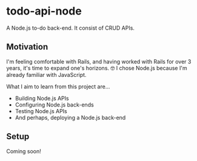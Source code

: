 # todo-api-node
A Node.js to-do back-end. It consist of CRUD APIs.

## Motivation
I'm feeling comfortable with Rails, and having worked with Rails for over 3 years, it's time to expand one's horizons. 🤓 I chose Node.js because I'm already familiar with JavaScript.

What I aim to learn from this project are...

- Building Node.js APIs
- Configuring Node.js back-ends
- Testing Node.js APIs
- And perhaps, deploying a Node.js back-end

## Setup
Coming soon!
